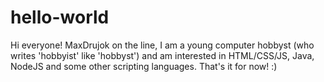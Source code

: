 # hello-world

Hi everyone!
MaxDrujok on the line, I am a young computer hobbyst (who writes 'hobbyist' like 'hobbyst') and am interested in HTML/CSS/JS, Java, NodeJS and some other scripting languages.
That's it for now! :)
